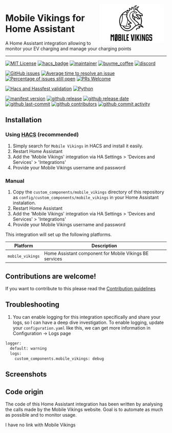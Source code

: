 <img src="https://github.com/geertmeersman/mobile_vikings/raw/main/images/brand/logo.png"
     alt="Mobile Vikings"
     align="right"
     style="width: 200px;margin-right: 10px;" />

# Mobile Vikings for Home Assistant

A Home Assistant integration allowing to monitor your EV charging and manage your charging points

---

<!-- [START BADGES] -->
<!-- Please keep comment here to allow auto update -->

[![MIT License](https://img.shields.io/github/license/geertmeersman/mobile_vikings?style=for-the-badge)](https://github.com/geertmeersman/mobile_vikings/blob/master/LICENSE)
[![hacs_badge](https://img.shields.io/badge/HACS-Custom-orange.svg?style=for-the-badge)](https://github.com/hacs/integration)
[![maintainer](https://img.shields.io/badge/maintainer-Geert%20Meersman-green?style=for-the-badge&logo=github)](https://github.com/geertmeersman)
[![buyme_coffee](https://img.shields.io/badge/Buy%20me%20a%20Duvel-donate-yellow?style=for-the-badge&logo=buymeacoffee)](https://www.buymeacoffee.com/geertmeersman)
[![discord](https://img.shields.io/discord/1094198226493636638?style=for-the-badge&logo=discord)](https://discord.gg/9w6UAsutdJ)

[![GitHub issues](https://img.shields.io/github/issues/geertmeersman/mobile_vikings)](https://github.com/geertmeersman/mobile_vikings/issues)
[![Average time to resolve an issue](http://isitmaintained.com/badge/resolution/geertmeersman/mobile_vikings.svg)](http://isitmaintained.com/project/geertmeersman/mobile_vikings)
[![Percentage of issues still open](http://isitmaintained.com/badge/open/geertmeersman/mobile_vikings.svg)](http://isitmaintained.com/project/geertmeersman/mobile_vikings)
[![PRs Welcome](https://img.shields.io/badge/PRs-Welcome-brightgreen.svg)](https://github.com/geertmeersman/mobile_vikings/pulls)

[![Hacs and Hassfest validation](https://github.com/geertmeersman/mobile_vikings/actions/workflows/validate.yml/badge.svg)](https://github.com/geertmeersman/mobile_vikings/actions/workflows/validate.yml)
[![Python](https://img.shields.io/badge/Python-FFD43B?logo=python)](https://github.com/geertmeersman/mobile_vikings/search?l=python)

[![manifest version](https://img.shields.io/github/manifest-json/v/geertmeersman/mobile_vikings/master?filename=custom_components%2Fmobile_vikings%2Fmanifest.json)](https://github.com/geertmeersman/mobile_vikings)
[![github release](https://img.shields.io/github/v/release/geertmeersman/mobile_vikings?logo=github)](https://github.com/geertmeersman/mobile_vikings/releases)
[![github release date](https://img.shields.io/github/release-date/geertmeersman/mobile_vikings)](https://github.com/geertmeersman/mobile_vikings/releases)
[![github last-commit](https://img.shields.io/github/last-commit/geertmeersman/mobile_vikings)](https://github.com/geertmeersman/mobile_vikings/commits)
[![github contributors](https://img.shields.io/github/contributors/geertmeersman/mobile_vikings)](https://github.com/geertmeersman/mobile_vikings/graphs/contributors)
[![github commit activity](https://img.shields.io/github/commit-activity/y/geertmeersman/mobile_vikings?logo=github)](https://github.com/geertmeersman/mobile_vikings/commits/main)

<!-- [END BADGES] -->

## Installation

### Using [HACS](https://hacs.xyz/) (recommended)

1. Simply search for `Mobile Vikings` in HACS and install it easily.
2. Restart Home Assistant
3. Add the 'Mobile Vikings' integration via HA Settings > 'Devices and Services' > 'Integrations'
4. Provide your Mobile Vikings username and password

### Manual

1. Copy the `custom_components/mobile_vikings` directory of this repository as `config/custom_components/mobile_vikings` in your Home Assistant instalation.
2. Restart Home Assistant
3. Add the 'Mobile Vikings' integration via HA Settings > 'Devices and Services' > 'Integrations'
4. Provide your Mobile Vikings username and password

This integration will set up the following platforms.

| Platform         | Description                                             |
| ---------------- | ------------------------------------------------------- |
| `mobile_vikings` | Home Assistant component for Mobile Vikings BE services |

## Contributions are welcome!

If you want to contribute to this please read the [Contribution guidelines](CONTRIBUTING.md)

## Troubleshooting

1. You can enable logging for this integration specifically and share your logs, so I can have a deep dive investigation. To enable logging, update your `configuration.yaml` like this, we can get more information in Configuration -> Logs page

```
logger:
  default: warning
  logs:
    custom_components.mobile_vikings: debug
```

## Screenshots

## Code origin

The code of this Home Assistant integration has been written by analysing the calls made by the Mobile Vikings website. Goal is to automate as much as possible and to monitor usage.

I have no link with Mobile Vikings
